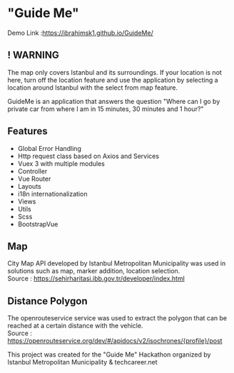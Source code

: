 # "Guide Me"

Demo Link :https://ibrahimsk1.github.io/GuideMe/ 

## ! WARNING
The map only covers Istanbul and its surroundings. If your location is not here, turn off the location feature and use the application by selecting a location around Istanbul with the select from map feature.

GuideMe is an application that answers the question "Where can I go by private car from where I am in 15 minutes, 30 minutes and 1 hour?"

## Features
- Global Error Handling
- Http request class based on Axios and Services
- Vuex 3 with multiple modules
- Controller
- Vue Router
- Layouts
- i18n internationalization
- Views
- Utils
- Scss
- BootstrapVue

## Map
City Map API developed by Istanbul Metropolitan Municipality was used in solutions such as map, marker addition, location selection.  
Source : https://sehirharitasi.ibb.gov.tr/developer/index.html

## Distance Polygon
The openrouteservice service was used to extract the polygon that can be reached at a certain distance with the vehicle.  
Source : https://openrouteservice.org/dev/#/apidocs/v2/isochrones/{profile}/post

This project was created for the "Guide Me" Hackathon organized by Istanbul Metropolitan Municipality & techcareer.net
